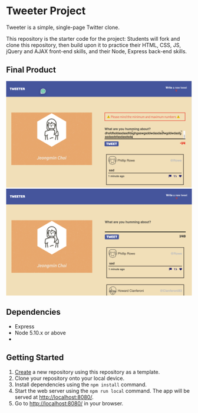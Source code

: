 # Tweeter Project

Tweeter is a simple, single-page Twitter clone.

This repository is the starter code for the project: Students will fork and clone this repository, then build upon it to practice their HTML, CSS, JS, jQuery and AJAX front-end skills, and their Node, Express back-end skills.


## Final Product

!["tweeter error box"](https://raw.githubusercontent.com/JeongminJamie/tweeter/e4f630d81eac3fa90fa1133b86351e8b073ba02e/doc/tweeter-error.png)
!["tweeter page"](https://raw.githubusercontent.com/JeongminJamie/tweeter/e4f630d81eac3fa90fa1133b86351e8b073ba02e/doc/tweeter-page.png)

## Dependencies

- Express
- Node 5.10.x or above
- 
## Getting Started

1. [Create](https://docs.github.com/en/repositories/creating-and-managing-repositories/creating-a-repository-from-a-template) a new repository using this repository as a template.
2. Clone your repository onto your local device.
3. Install dependencies using the `npm install` command.
3. Start the web server using the `npm run local` command. The app will be served at <http://localhost:8080/>.
4. Go to <http://localhost:8080/> in your browser.
